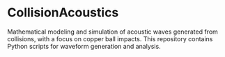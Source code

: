# CollisionAcoustics
Mathematical modeling and simulation of acoustic waves generated from collisions, with a focus on copper ball impacts. This repository contains Python scripts for waveform generation and analysis.
